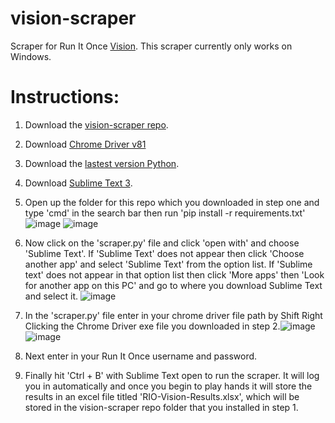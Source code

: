 # vision-scraper

Scraper for Run It Once [Vision]('https://www.runitonce.com/vision/'). This scraper currently only works on Windows.

# Instructions:
1. Download the [vision-scraper repo]('https://github.com/parkershamblin/vision-scraper/archive/master.zip').

2. Download [Chrome Driver v81]('https://chromedriver.storage.googleapis.com/index.html?path=81.0.4044.138/')

3. Download the [lastest version Python]('https://www.python.org/ftp/python/3.8.3/python-3.8.3-amd64.exe').

4. Download [Sublime Text 3]('https://www.sublimetext.com/3').
5. Open up the folder for this repo which you downloaded in step one and type 'cmd' in the search bar then run 'pip install -r requirements.txt'
![image](https://user-images.githubusercontent.com/53675680/82123878-ccb51080-9769-11ea-9555-d8cb93981946.png)
![image](https://user-images.githubusercontent.com/53675680/82123925-0128cc80-976a-11ea-9be0-12f373b5bd79.png)

6. Now click on the 'scraper.py' file and click 'open with' and choose 'Sublime Text'. If 'Sublime Text' does not appear then click 'Choose another app' and select 'Sublime Text' from the option list. If 'Sublime text' does not appear in that option list then click 'More apps' then 'Look for another app on this PC' and go to where you download Sublime Text and select it. ![image](https://user-images.githubusercontent.com/53675680/82124358-9af17900-976c-11ea-9ad8-8b1720fb467a.png)

7. In the 'scraper.py' file enter in your chrome driver file path by Shift Right Clicking the Chrome Driver exe file you downloaded in step 2.![image](https://user-images.githubusercontent.com/53675680/82146586-5c65c800-9819-11ea-960f-538c8e40a285.png) ![image](https://user-images.githubusercontent.com/53675680/82147047-101b8780-981b-11ea-8e4e-d84794fe0e10.png)

8. Next enter in your Run It Once username and password.

9. Finally hit 'Ctrl + B' with Sublime Text open to run the scraper. It will log you in automatically and once you begin to play hands it will store the results in an excel file titled 'RIO-Vision-Results.xlsx', which will be stored in the vision-scraper repo folder that you installed in step 1.
